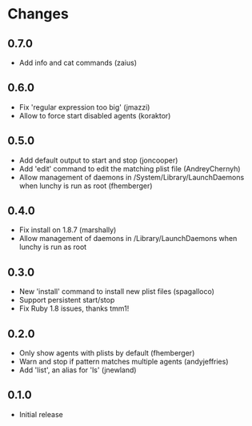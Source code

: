 Changes
================

0.7.0
----

- Add info and cat commands (zaius)

0.6.0
----

- Fix 'regular expression too big' (jmazzi)
- Allow to force start disabled agents (koraktor)

0.5.0
-----

- Add default output to start and stop (joncooper)
- Add 'edit' command to edit the matching plist file (AndreyChernyh)
- Allow management of daemons in /System/Library/LaunchDaemons when lunchy is run as root (fhemberger)

0.4.0
-----

- Fix install on 1.8.7 (marshally)
- Allow management of daemons in /Library/LaunchDaemons when lunchy is run as root

0.3.0
-----

- New 'install' command to install new plist files (spagalloco)
- Support persistent start/stop
- Fix Ruby 1.8 issues, thanks tmm1!

0.2.0
-----

- Only show agents with plists by default (fhemberger)
- Warn and stop if pattern matches multiple agents (andyjeffries)
- Add 'list', an alias for 'ls' (jnewland)
 
0.1.0
-----

- Initial release
